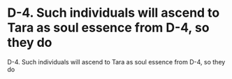 # D-4. Such individuals will ascend to Tara as soul essence from D-4, so they do

D-4. Such individuals will ascend to Tara as soul essence from D-4, so they do